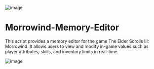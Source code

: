![image](https://github.com/user-attachments/assets/7f800af6-7b77-40e9-94ac-95b32887868a)


# Morrowind-Memory-Editor
This script provides a memory editor for the game The Elder Scrolls III: Morrowind. It allows users to view and modify in-game values such as player attributes, skills, and inventory limits in real-time.


![image](https://github.com/user-attachments/assets/3662d0ba-3010-4693-94ff-4dcec45d8e15)


